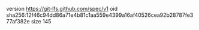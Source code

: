 version https://git-lfs.github.com/spec/v1
oid sha256:12f46c94dd86a71e4b81c1aa559e4399a16af40526cea92b28787fe377af382e
size 145

